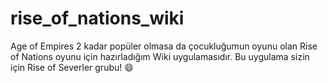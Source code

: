 # rise_of_nations_wiki

Age of Empires 2 kadar popüler olmasa da çocukluğumun oyunu olan Rise of Nations oyunu için hazırladığım Wiki uygulamasıdır.
Bu uygulama sizin için Rise of Severler grubu! 😄
